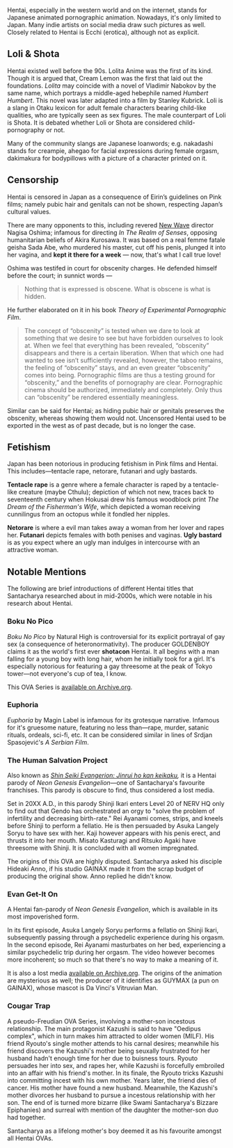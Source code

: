 Hentai, especially in the western world and on the internet, stands for Japanese animated pornographic animation. Nowadays, it's only limited to Japan. Many indie artists on social media draw such pictures as well. Closely related to Hentai is Ecchi (erotica), although not as explicit. 

## Loli & Shota
Hentai existed well before the 90s. Lolita Anime was the first of its kind. Though it is argued that, Cream Lemon was the first that laid out the foundations. *Lolita* may coincide with a novel of Vladimir Nabokov by the same name, which portrays a middle-aged hebephile named *Humbert Humbert*. This novel was later adapted into a film by Stanley Kubrick. Loli is a slang in Otaku lexicon for adult female characters bearing child-like qualities, who are typically seen as sex figures. The male counterpart of Loli is Shota. It is debated whether Loli or Shota are considered child-pornography or not.

Many of the community slangs are Japanese loanwords; e.g. nakadashi stands for creampie, ahegao for facial expressions during female orgasm, dakimakura for bodypillows with a picture of a character printed on it.

## Censorship

Hentai is censored in Japan as a consequence of Eirin’s guidelines on Pink films; namely pubic hair and genitals can not be shown, respecting Japan’s cultural values. 

There are many opponents to this, including revered [New Wave](https://en.wikipedia.org/wiki/Japanese_New_Wave) director Nagisa Oshima; infamous for directing <i>In The Realm of Senses</i>, opposing humanitarian beliefs of Akira Kurosawa. It was based on a real femme fatale geisha Sada Abe, who murdered his master, cut off his penis, plunged it into her vagina, and **kept it there for a week** — now, that's what I call true love!

Oshima was testifed in court for obscenity charges. He defended himself before the court; in sunnict words —

>Nothing that is expressed is obscene. What is obscene is what is hidden.

He further elaborated on it in his book *Theory of Experimental Pornographic Film*.


> The concept of “obscenity” is tested when we dare to look at something that we desire to see but have forbidden ourselves to look at. When we feel that everything has been revealed, “obscenity” disappears and there is a certain liberation. When that which one had wanted to see isn’t sufficiently revealed, however, the taboo remains, the feeling of “obscenity” stays, and an even greater “obscenity” comes into being. Pornographic films are thus a testing ground for “obscenity,” and the benefits of pornography are clear. Pornographic cinema should be authorized, immediately and completely. Only thus can “obscenity” be rendered essentially meaningless.

Similar can be said for Hentai; as hiding pubic hair or genitals preserves the obscenity, whereas showing them would not. Uncensored Hentai used to be exported in the west as of past decade, but is no longer the case. 

## Fetishism

Japan has been notorious in producing fetishism in Pink films and Hentai. This includes—tentacle rape, netorare, futanari and ugly bastards.

**Tentacle rape** is a genre where a female character is raped by a tentacle-like creature (maybe Cthulu); depiction of which not new, traces back to seventeenth century when Hokusai drew his famous woodblock print *The Dream of the Fisherman's Wife*, which depicted a woman receiving cunnilingus from an octopus while it fondled her nipples.

**Netorare** is where a evil man takes away a woman from her lover and rapes her. **Futanari** depicts females with both penises and vaginas. **Ugly bastard** is as you expect where an ugly man indulges in intercourse with an attractive woman.

## Notable Mentions

The following are brief introductions of different Hentai titles that Santacharya researched about in mid-2000s, which were notable in his research about Hentai.

### Boku No Pico

*Boku No Pico* by Natural High is controversial for its explicit portrayal of gay sex (a consequence of heteronormativity). The producer GOLDENBOY claims it as the world's first ever **shotacon** Hentai. It all begins with a man falling for a young boy with long hair, whom he initially took for a girl. It's especially notorious for featuring a gay threesome at the peak of Tokyo tower—not everyone's cup of tea, I know.

This OVA Series is [available on Archive.org](https://archive.org/details/boku-no-pico-web-remastered-1080p).

### Euphoria

*Euphoria* by Magin Label is infamous for its grotesque narrative. Infamous for it's gruesome nature, featuring no less than—rape, murder, satanic rituals, ordeals, sci-fi, etc. It can be considered similar in lines of Srdjan Spasojević's *A Serbian Film*.

### The Human Salvation Project

Also known as *[Shin Seiki Evangerion: Jinrui ho kan keikaku](https://www.imdb.com/title/tt5357342/),* it is a Hentai parody of *Neon Genesis Evangelion*—one of Santacharya's favourite franchises. This parody is obscure to find, thus considered a lost media. 

Set in 20XX A.D., in this parody Shinji Ikari enters Level 20 of NERV HQ only to find out that Gendo has orchestrated an orgy to "solve the problem of infertility and decreasing birth-rate." Rei Ayanami comes, strips, and kneels before Shinji to perform a fellatio. He is then persuaded by Asuka Langely Soryu to have sex with her. Kaji however appears with his penis erect, and thrusts it into her mouth. Misato Kasturagi and Ritsuko Agaki have threesome with Shinji. It is concluded with all women impregnated.

The origins of this OVA are highly disputed. Santacharya asked his disciple Hideaki Anno, if his studio GAINAX made it from the scrap budget of producing the original show. Anno replied he didn't know.

### Evan Get-It On

A Hentai fan-parody of *Neon Genesis Evangelion*, which is available in its most impoverished form. 

In its first episode, Asuka Langely Soryu performs a fellatio on Shinji Ikari, subsequently passing through a psychedelic experience during his orgasm. In the second episode, Rei Ayanami masturbates on her bed, experiencing a similar psychedelic trip during her orgasm. The video however becomes more incoherent; so much so that there's no way to make a meaning of it.

It is also a lost media [available on Archive.org](https://archive.org/details/demon-libidinous-evan-get-it-on-the-lost-and-forgotten-bootleg-evangelion-hentai-71701072). The origins of the animation are mysterious as well; the producer of it identifies as GUYMAX (a pun on GAINAX), whose mascot is Da Vinci's Vitruvian Man. 

### Cougar Trap

A pseudo-Freudian OVA Series, involving a mother-son incestous relationship. The main protagonist Kazushi is said to have "Oedipus complex", which in turn makes him attracted to older women (MILF). His friend Ryouto's single mother attends to his carnal desires; meanwhile his friend discovers the Kazushi's mother being seuxally frustrated for her husband hadn't enough time for her due to buisness tours. Ryouto persuades her into sex, and rapes her, while Kazushi is forcefully embroiled into an affair with his friend's mother. In its finale, the Ryouto tricks Kazushi into committing incest with his own mother. Years later, the friend dies of cancer. His mother have found a new husband. Meanwhile, the Kazushi's mother divorces her husband to pursue a incestous relationship with her son. The end of is turned more bizarre (like Swami Santacharya's Bizzare Epiphanies) and surreal with mention of the daughter the mother-son duo had together.

Santacharya as a lifelong mother's boy deemed it as his favourite amongst all Hentai OVAs.
